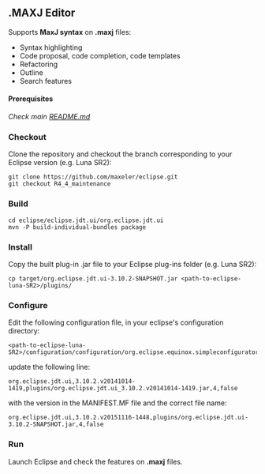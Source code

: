## .MAXJ Editor
Supports **MaxJ syntax** on **.maxj** files:
  * Syntax highlighting
  * Code proposal, code completion, code templates
  * Refactoring
  * Outline
  * Search features

#### Prerequisites
*Check main [README.md](https://github.com/maxeler/eclipse)*

### Checkout
Clone the repository and checkout the branch corresponding to your Eclipse version (e.g. Luna SR2):
```
git clone https://github.com/maxeler/eclipse.git
git checkout R4_4_maintenance
```

### Build
```
cd eclipse/eclipse.jdt.ui/org.eclipse.jdt.ui
mvn -P build-individual-bundles package
```

### Install
Copy the built plug-in .jar file to your Eclipse plug-ins folder (e.g. Luna SR2):
```
cp target/org.eclipse.jdt.ui-3.10.2-SNAPSHOT.jar <path-to-eclipse-luna-SR2>/plugins/
```

### Configure
Edit the following configuration file, in your eclipse's configuration directory:
```
<path-to-eclipse-luna-SR2>/configuration/configuration/org.eclipse.equinox.simpleconfigurator/bundles.info
```
update the following line:
```
org.eclipse.jdt.ui,3.10.2.v20141014-1419,plugins/org.eclipse.jdt.ui_3.10.2.v20141014-1419.jar,4,false
```
with the version in the MANIFEST.MF file and the correct file name:
```
org.eclipse.jdt.ui,3.10.2.v20151116-1448,plugins/org.eclipse.jdt.ui-3.10.2-SNAPSHOT.jar,4,false
```

### Run
Launch Eclipse and check the features on **.maxj** files.
